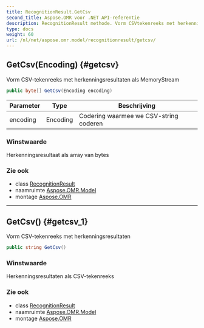 ```yaml
---
title: RecognitionResult.GetCsv
second_title: Aspose.OMR voor .NET API-referentie
description: RecognitionResult methode. Vorm CSVtekenreeks met herkenningsresultaten als MemoryStream
type: docs
weight: 60
url: /nl/net/aspose.omr.model/recognitionresult/getcsv/
---
```

## GetCsv(Encoding) {#getcsv}

Vorm CSV-tekenreeks met herkenningsresultaten als MemoryStream

```csharp
public byte[] GetCsv(Encoding encoding)
```

| Parameter | Type | Beschrijving |
| --- | --- | --- |
| encoding | Encoding | Codering waarmee we CSV-string coderen |

### Winstwaarde

Herkenningsresultaat als array van bytes

### Zie ook

* class [RecognitionResult](../)
* naamruimte [Aspose.OMR.Model](../../recognitionresult/)
* montage [Aspose.OMR](../../../)

---

## GetCsv() {#getcsv_1}

Vorm CSV-tekenreeks met herkenningsresultaten

```csharp
public string GetCsv()
```

### Winstwaarde

Herkenningsresultaten als CSV-tekenreeks

### Zie ook

* class [RecognitionResult](../)
* naamruimte [Aspose.OMR.Model](../../recognitionresult/)
* montage [Aspose.OMR](../../../)


